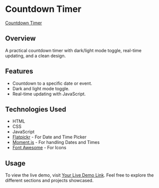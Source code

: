 # Countdown Timer

[Countdown Timer](https://innovixion-tech-dec1-task-2.vercel.app/)

## Overview

A practical countdown timer with dark/light mode toggle, real-time updating, and a clean design.

## Features

- Countdown to a specific date or event.
- Dark and light mode toggle.
- Real-time updating with JavaScript.

## Technologies Used

- HTML
- CSS
- JavaScript
- [Flatpickr](https://flatpickr.js.org/) - For Date and Time Picker
- [Moment.js](https://momentjs.com/) - For handling Dates and Times
- [Font Awesome](https://fontawesome.com/) - For Icons

## Usage

To view the live demo, visit [Your Live Demo Link](https://innovixion-tech-dec1-task-2.vercel.app/). Feel free to explore the different sections and projects showcased.
